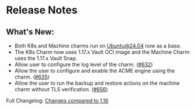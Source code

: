 # Release Notes

## What's New:

- Both K8s and Machine charms run on Ubuntu@24.04 now as a base.
- The K8s Charm now uses 1.17.x Vault OCI image and the Machine Charm uses the 1.17.x Vault Snap.
- Allow user to configure the log level of the charm. ([#632](https://github.com/canonical/vault-k8s-operator/pull/632))
- Allow the user to configure and enable the ACME engine using the charm. ([#635](https://github.com/canonical/vault-k8s-operator/pull/635))
- Allow the user to run the backup and restore actions on the machine charm without TLS verification. ([#656](https://github.com/canonical/vault-k8s-operator/pull/656))

Full Changelog: [Changes compared to 1.16](https://github.com/canonical/vault-k8s-operator/compare/release-1.16...release-1.17)
